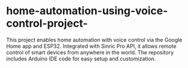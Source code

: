 # home-automation-using-voice-control-project-
This project enables home automation with voice control via the Google Home app and ESP32. Integrated with Sinric Pro API, it allows remote control of smart devices from anywhere in the world. The repository includes Arduino IDE code for easy setup and customization.
